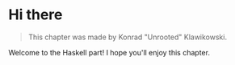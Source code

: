 # Hi there

> This chapter was made by Konrad "Unrooted" Klawikowski.

Welcome to the Haskell part!
I hope you'll enjoy this chapter.
